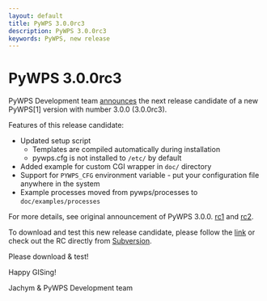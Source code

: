 ```yaml
---
layout: default
title: PyWPS 3.0.0rc3
description: PyWPS 3.0.0rc3
keywords: PyWPS, new release
---
```


# PyWPS 3.0.0rc3

PyWPS Development team [announces](http://lists.wald.intevation.org/pipermail/pywps-devel/2008-September/000365.html) the next release candidate of a new PyWPS[1] version with number 3.0.0 (3.0.0rc3).

Features of this release candidate:

- Updated setup script
  - Templates are compiled automatically during installation
  - pywps.cfg is not installed to `/etc/` by default
- Added example for custom CGI wrapper in `doc/` directory
- Support for `PYWPS_CFG` environment variable - put your configuration file anywhere in the system
- Example processes moved from pywps/processes to `doc/examples/processes`

For more details, see original announcement of PyWPS 3.0.0. [rc1](http://lists.wald.intevation.org/pipermail/pywps-devel/2008-September/000365.html) and [rc2](http://lists.wald.intevation.org/pipermail/pywps-devel/2008-September/000369.html).

To download and test this new release candidate, please follow the [link](http://wald.intevation.org/frs/download.php/495/pywps-3.0.0rc2.tar.gz) or check out the RC directly from [Subversion](https://svn.wald.intevation.org/svn/pywps/tags/pywps-3.0.0rc3).

Please download & test!

Happy GISing!

Jachym & PyWPS Development team
